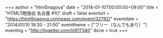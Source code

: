 +++
author = "html5nagoya"
date = "2014-01-10T00:00:00+09:00"
title = "HTML5勉強会 名古屋 #10"
draft = false
eventurl = "https://html5nagoya.connpass.com/event/32792/"
eventdate = "2014/01/10 19:30 - 21:00"
eventtheme = ["フリー（なんでもあり）"]
eventlog = "http://togetter.com/li/617340"
done = true
+++
